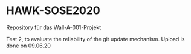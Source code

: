 # HAWK-SOSE2020 
Repository für das Wall-A-001-Projekt

Test 2, to evaluate the reliability of the git update mechanism.
Upload is done on 09.06.20
